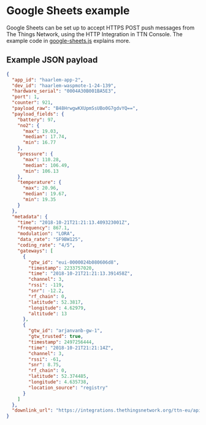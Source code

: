 # Google Sheets example

Google Sheets can be set up to accept HTTPS POST push messages from The Things Network, using the HTTP Integration in
TTN Console. The example code in [google-sheets.js](google-sheets.js) explains more.

## Example JSON payload

```json
{
  "app_id": "haarlem-app-2",
  "dev_id": "haarlem-waspmote-1-24-139",
  "hardware_serial": "0004A30B001BA5E3",
  "port": 1,
  "counter": 921,
  "payload_raw": "B48HrwgwKXUpmSsUBo0G7gdvYQ==",
  "payload_fields": {
    "battery": 97,
    "no2": {
      "max": 19.03,
      "median": 17.74,
      "min": 16.77
    },
    "pressure": {
      "max": 110.28,
      "median": 106.49,
      "min": 106.13
    },
    "temperature": {
      "max": 20.96,
      "median": 19.67,
      "min": 19.35
    }
  },
  "metadata": {
    "time": "2018-10-21T21:21:13.409323001Z",
    "frequency": 867.1,
    "modulation": "LORA",
    "data_rate": "SF9BW125",
    "coding_rate": "4/5",
    "gateways": [
      {
        "gtw_id": "eui-0000024b080606d8",
        "timestamp": 2233757020,
        "time": "2018-10-21T21:21:13.391458Z",
        "channel": 3,
        "rssi": -119,
        "snr": -12.2,
        "rf_chain": 0,
        "latitude": 52.3817,
        "longitude": 4.62979,
        "altitude": 13
      },
      {
        "gtw_id": "arjanvanb-gw-1",
        "gtw_trusted": true,
        "timestamp": 2497256444,
        "time": "2018-10-21T21:21:14Z",
        "channel": 3,
        "rssi": -61,
        "snr": 8.75,
        "rf_chain": 0,
        "latitude": 52.374485,
        "longitude": 4.635738,
        "location_source": "registry"
      }
    ]
  },
  "downlink_url": "https://integrations.thethingsnetwork.org/ttn-eu/api/v2/down/haarlem-app-2/haarlem-waspmote-1-24-139?key=ttn-account-v2.REDACTED"
}
``` 